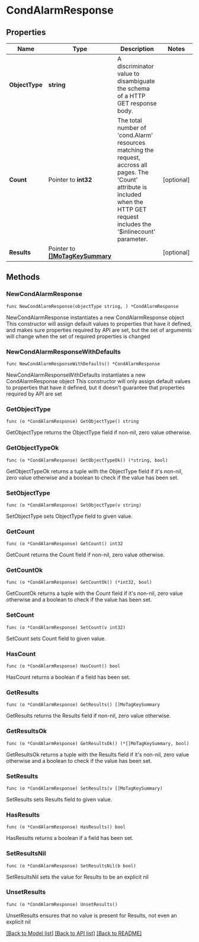 # CondAlarmResponse

## Properties

Name | Type | Description | Notes
------------ | ------------- | ------------- | -------------
**ObjectType** | **string** | A discriminator value to disambiguate the schema of a HTTP GET response body. | 
**Count** | Pointer to **int32** | The total number of &#39;cond.Alarm&#39; resources matching the request, accross all pages. The &#39;Count&#39; attribute is included when the HTTP GET request includes the &#39;$inlinecount&#39; parameter. | [optional] 
**Results** | Pointer to [**[]MoTagKeySummary**](MoTagKeySummary.md) |  | [optional] 

## Methods

### NewCondAlarmResponse

`func NewCondAlarmResponse(objectType string, ) *CondAlarmResponse`

NewCondAlarmResponse instantiates a new CondAlarmResponse object
This constructor will assign default values to properties that have it defined,
and makes sure properties required by API are set, but the set of arguments
will change when the set of required properties is changed

### NewCondAlarmResponseWithDefaults

`func NewCondAlarmResponseWithDefaults() *CondAlarmResponse`

NewCondAlarmResponseWithDefaults instantiates a new CondAlarmResponse object
This constructor will only assign default values to properties that have it defined,
but it doesn't guarantee that properties required by API are set

### GetObjectType

`func (o *CondAlarmResponse) GetObjectType() string`

GetObjectType returns the ObjectType field if non-nil, zero value otherwise.

### GetObjectTypeOk

`func (o *CondAlarmResponse) GetObjectTypeOk() (*string, bool)`

GetObjectTypeOk returns a tuple with the ObjectType field if it's non-nil, zero value otherwise
and a boolean to check if the value has been set.

### SetObjectType

`func (o *CondAlarmResponse) SetObjectType(v string)`

SetObjectType sets ObjectType field to given value.


### GetCount

`func (o *CondAlarmResponse) GetCount() int32`

GetCount returns the Count field if non-nil, zero value otherwise.

### GetCountOk

`func (o *CondAlarmResponse) GetCountOk() (*int32, bool)`

GetCountOk returns a tuple with the Count field if it's non-nil, zero value otherwise
and a boolean to check if the value has been set.

### SetCount

`func (o *CondAlarmResponse) SetCount(v int32)`

SetCount sets Count field to given value.

### HasCount

`func (o *CondAlarmResponse) HasCount() bool`

HasCount returns a boolean if a field has been set.

### GetResults

`func (o *CondAlarmResponse) GetResults() []MoTagKeySummary`

GetResults returns the Results field if non-nil, zero value otherwise.

### GetResultsOk

`func (o *CondAlarmResponse) GetResultsOk() (*[]MoTagKeySummary, bool)`

GetResultsOk returns a tuple with the Results field if it's non-nil, zero value otherwise
and a boolean to check if the value has been set.

### SetResults

`func (o *CondAlarmResponse) SetResults(v []MoTagKeySummary)`

SetResults sets Results field to given value.

### HasResults

`func (o *CondAlarmResponse) HasResults() bool`

HasResults returns a boolean if a field has been set.

### SetResultsNil

`func (o *CondAlarmResponse) SetResultsNil(b bool)`

 SetResultsNil sets the value for Results to be an explicit nil

### UnsetResults
`func (o *CondAlarmResponse) UnsetResults()`

UnsetResults ensures that no value is present for Results, not even an explicit nil

[[Back to Model list]](../README.md#documentation-for-models) [[Back to API list]](../README.md#documentation-for-api-endpoints) [[Back to README]](../README.md)


